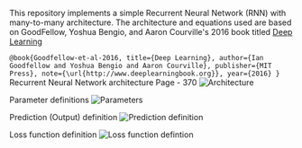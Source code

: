 This repository implements a simple Recurrent Neural Network (RNN) with many-to-many architecture. 
The architecture and equations used are based on GoodFellow, Yoshua Bengio, and Aaron Courville's 2016 book titled [Deep Learning](https://www.deeplearningbook.org/)

`@book{Goodfellow-et-al-2016,
    title={Deep Learning},
    author={Ian Goodfellow and Yoshua Bengio and Aaron Courville},
    publisher={MIT Press},
    note={\url{http://www.deeplearningbook.org}},
    year={2016}
}`
Recurrent Neural Network architecture Page - 370
![Architecture](/RNN_scratch/definition/definition_RNN.HEIC)

Parameter definitions 
![Parameters](/RNN_scratch/definition/definition_parameters.jpeg)

Prediction (Output) definition
![Prediction definition](/RNN_scratch/definition/definition_prob_dict.HEIC)

Loss function definition
![Loss function defintion]([/RNN_scratch/definition/definition_loss_value.png](https://github.com/choudharynishu/ml_research_papers/blob/main/RNN_scratch/definition/definition_loss_value.png))
